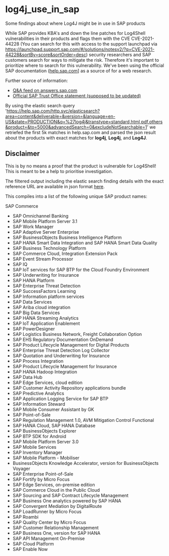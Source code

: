 # log4j_use_in_sap
Some findings about where Log4J might be in use in SAP products

While SAP provides KBA's and down the line patches for Log4Shell vulnerabilities in their products and flags them with the CVE CVE-2021-44228 (You can search for this with access to the support launchpad via https://launchpad.support.sap.com/#/solutions/notesv2/?q=CVE-2021-44228&sortBy=score&sortOrder=desc) security researchers and SAP customers search for ways to mitigate the risk.
Therefore it's important to prioritize where to search for this vulnerability. 
We've been using the official SAP documentation ([help.sap.com](https://help.sap.com)] as a source of for a web research.

Further source of information:
- [Q&A feed on answers.sap.com](https://answers.sap.com/questions/13547385/sap-and-log4j.html)
- [Official SAP Trust Office statement (supposed to be updated)](https://support.sap.com/content/dam/support/en_us/library/ssp/my-support/trust-center/sap-tc-01-5025.pdf)

By using the elastic search query 'https://help.sap.com/http.svc/elasticsearch?area=content&deliverable=&version=&language=en-US&state=PRODUCTION&q=%27log4j&transtype=standard,html,pdf,others&product=&to=5000&advancedSearch=0&excludeNotSearchable=1' we retriefed the first 5k matches in help.sap.com and parsed the json result about the products with exact matches for __log4j__, __Log4j__, and __Log4J__. 

## Disclaimer
This is by no means a proof that the product is vulnerable for Log4Shell! This is meant to be a help to prioritise  investigation.

The filtered output including the elastic search finding details with the exact reference URL are available in json format [here](https://github.com/NO-MONKEY/log4j_use_in_sap/blob/main/log4j_sap_products.json).

This compiles into a list of the following unique SAP product names:

SAP Commerce
- SAP Omnichannel Banking
- SAP Mobile Platform Server 3.1
- SAP Work Manager
- SAP Adaptive Server Enterprise
- SAP BusinessObjects Business Intelligence Platform
- SAP HANA Smart Data Integration and SAP HANA Smart Data Quality
- SAP Business Technology Platform
- SAP Commerce Cloud, Integration Extension Pack
- SAP Event Stream Processor
- SAP IQ
- SAP IoT services for SAP BTP for the Cloud Foundry Environment
- SAP Underwriting for Insurance
- SAP HANA Platform
- SAP Enterprise Threat Detection
- SAP SuccessFactors Learning
- SAP Information platform services
- SAP Data Services
- SAP Ariba cloud integration
- SAP Big Data Services
- SAP HANA Streaming Analytics
- SAP IoT Application Enablement
- SAP PowerDesigner
- SAP Logistics Business Network, Freight Collaboration Option
- SAP EHS Regulatory Documentation OnDemand
- SAP Product Lifecycle Management for Digital Products
- SAP Enterprise Threat Detection Log Collector
- SAP Quotation and Underwriting for Insurance
- SAP Process Integration
- SAP Product Lifecycle Management for Insurance
- SAP HANA Hadoop Integration
- SAP Data Hub
- SAP Edge Services, cloud edition
- SAP Customer Activity Repository applications bundle
- SAP Predictive Analytics
- SAP Application Logging Service for SAP BTP
- SAP Information Steward
- SAP Mobile Consumer Assistant by GK
- SAP Point-of-Sale
- SAP Regulation Management 1.0, AVM Mitigation Control Functional
- SAP HANA Cloud, SAP HANA Database
- SAP BusinessObjects Explorer
- SAP BTP SDK for Android
- SAP Mobile Platform Server 3.0
- SAP Mobile Services
- SAP Inventory Manager
- SAP Mobile Platform - Mobiliser
- BusinessObjects Knowledge Accelerator, version for BusinessObjects Voyager
- SAP Enterprise Point-of-Sale
- SAP Fortify by Micro Focus
- SAP Edge Services, on-premise edition
- SAP Commerce Cloud in the Public Cloud
- SAP Sourcing and SAP Contract Lifecycle Management
- SAP Business One analytics powered by SAP HANA
- SAP Convergent Mediation by DigitalRoute
- SAP LoadRunner by Micro Focus
- SAP Roambi
- SAP Quality Center by Micro Focus
- SAP Customer Relationship Management
- SAP Business One, version for SAP HANA
- SAP API Management On-Premise
- SAP Cloud Platform
- SAP Enable Now
